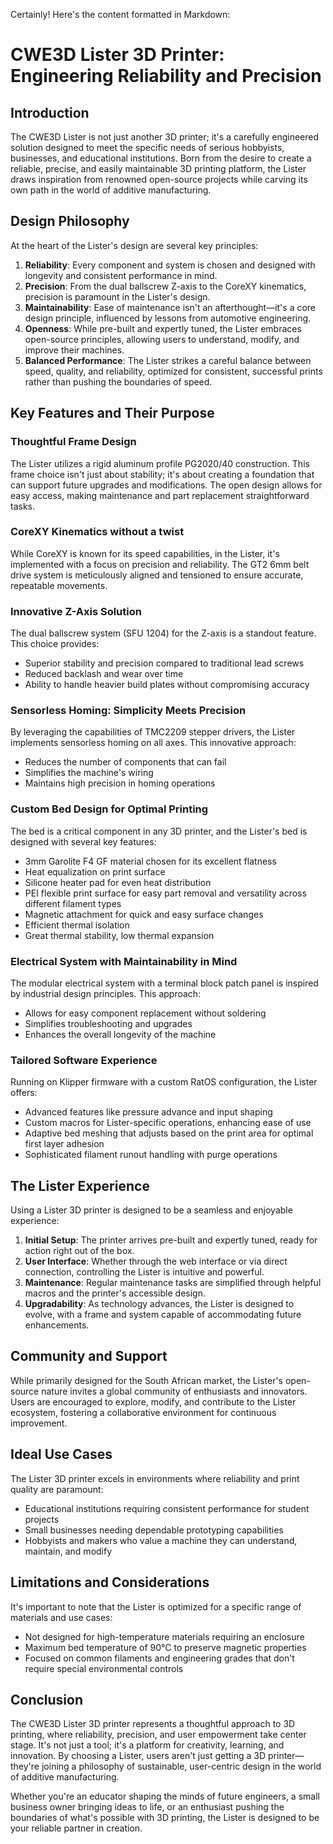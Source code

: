 Certainly! Here's the content formatted in Markdown:

# CWE3D Lister 3D Printer: Engineering Reliability and Precision

## Introduction

The CWE3D Lister is not just another 3D printer; it's a carefully engineered solution designed to meet the specific needs of serious hobbyists, businesses, and educational institutions. Born from the desire to create a reliable, precise, and easily maintainable 3D printing platform, the Lister draws inspiration from renowned open-source projects while carving its own path in the world of additive manufacturing.

## Design Philosophy

At the heart of the Lister's design are several key principles:

1. **Reliability**: Every component and system is chosen and designed with longevity and consistent performance in mind.
2. **Precision**: From the dual ballscrew Z-axis to the CoreXY kinematics, precision is paramount in the Lister's design.
3. **Maintainability**: Ease of maintenance isn't an afterthought—it's a core design principle, influenced by lessons from automotive engineering.
4. **Openness**: While pre-built and expertly tuned, the Lister embraces open-source principles, allowing users to understand, modify, and improve their machines.
5. **Balanced Performance**: The Lister strikes a careful balance between speed, quality, and reliability, optimized for consistent, successful prints rather than pushing the boundaries of speed.

## Key Features and Their Purpose

### Thoughtful Frame Design

The Lister utilizes a rigid aluminum profile PG2020/40 construction. This frame choice isn't just about stability; it's about creating a foundation that can support future upgrades and modifications. The open design allows for easy access, making maintenance and part replacement straightforward tasks.

### CoreXY Kinematics without a twist

While CoreXY is known for its speed capabilities, in the Lister, it's implemented with a focus on precision and reliability. The GT2 6mm belt drive system is meticulously aligned and tensioned to ensure accurate, repeatable movements.

### Innovative Z-Axis Solution

The dual ballscrew system (SFU 1204) for the Z-axis is a standout feature. This choice provides:
- Superior stability and precision compared to traditional lead screws
- Reduced backlash and wear over time
- Ability to handle heavier build plates without compromising accuracy

### Sensorless Homing: Simplicity Meets Precision

By leveraging the capabilities of TMC2209 stepper drivers, the Lister implements sensorless homing on all axes. This innovative approach:
- Reduces the number of components that can fail
- Simplifies the machine's wiring
- Maintains high precision in homing operations

### Custom Bed Design for Optimal Printing

The bed is a critical component in any 3D printer, and the Lister's bed is designed with several key features:
- 3mm Garolite F4 GF material chosen for its excellent flatness
- Heat equalization on print surface
- Silicone heater pad for even heat distribution
- PEI flexible print surface for easy part removal and versatility across different filament types
- Magnetic attachment for quick and easy surface changes
- Efficient thermal isolation
- Great thermal stability, low thermal expansion

### Electrical System with Maintainability in Mind

The modular electrical system with a terminal block patch panel is inspired by industrial design principles. This approach:
- Allows for easy component replacement without soldering
- Simplifies troubleshooting and upgrades
- Enhances the overall longevity of the machine

### Tailored Software Experience

Running on Klipper firmware with a custom RatOS configuration, the Lister offers:
- Advanced features like pressure advance and input shaping
- Custom macros for Lister-specific operations, enhancing ease of use
- Adaptive bed meshing that adjusts based on the print area for optimal first layer adhesion
- Sophisticated filament runout handling with purge operations

## The Lister Experience

Using a Lister 3D printer is designed to be a seamless and enjoyable experience:

1. **Initial Setup**: The printer arrives pre-built and expertly tuned, ready for action right out of the box.
2. **User Interface**: Whether through the web interface or via direct connection, controlling the Lister is intuitive and powerful.
3. **Maintenance**: Regular maintenance tasks are simplified through helpful macros and the printer's accessible design.
4. **Upgradability**: As technology advances, the Lister is designed to evolve, with a frame and system capable of accommodating future enhancements.

## Community and Support

While primarily designed for the South African market, the Lister's open-source nature invites a global community of enthusiasts and innovators. Users are encouraged to explore, modify, and contribute to the Lister ecosystem, fostering a collaborative environment for continuous improvement.

## Ideal Use Cases

The Lister 3D printer excels in environments where reliability and print quality are paramount:
- Educational institutions requiring consistent performance for student projects
- Small businesses needing dependable prototyping capabilities
- Hobbyists and makers who value a machine they can understand, maintain, and modify

## Limitations and Considerations

It's important to note that the Lister is optimized for a specific range of materials and use cases:
- Not designed for high-temperature materials requiring an enclosure
- Maximum bed temperature of 90°C to preserve magnetic properties
- Focused on common filaments and engineering grades that don't require special environmental controls

## Conclusion

The CWE3D Lister 3D printer represents a thoughtful approach to 3D printing, where reliability, precision, and user empowerment take center stage. It's not just a tool; it's a platform for creativity, learning, and innovation. By choosing a Lister, users aren't just getting a 3D printer—they're joining a philosophy of sustainable, user-centric design in the world of additive manufacturing.

Whether you're an educator shaping the minds of future engineers, a small business owner bringing ideas to life, or an enthusiast pushing the boundaries of what's possible with 3D printing, the Lister is designed to be your reliable partner in creation.